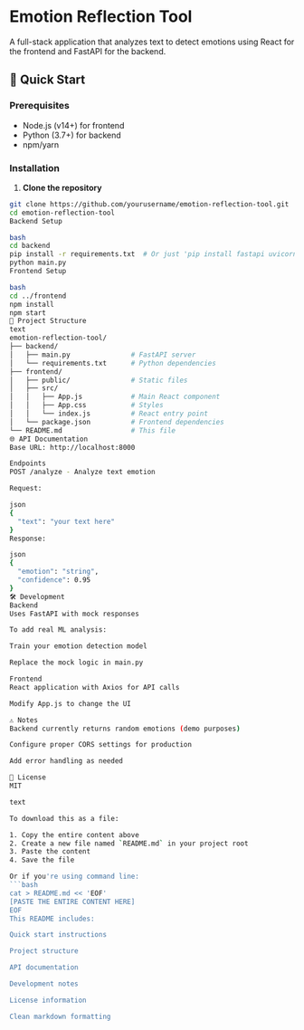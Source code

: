 # Emotion Reflection Tool

A full-stack application that analyzes text to detect emotions using React for the frontend and FastAPI for the backend.

## 🚀 Quick Start

### Prerequisites
- Node.js (v14+) for frontend
- Python (3.7+) for backend
- npm/yarn

### Installation

1. **Clone the repository**
```bash
git clone https://github.com/yourusername/emotion-reflection-tool.git
cd emotion-reflection-tool
Backend Setup

bash
cd backend
pip install -r requirements.txt  # Or just 'pip install fastapi uvicorn'
python main.py
Frontend Setup

bash
cd ../frontend
npm install
npm start
📂 Project Structure
text
emotion-reflection-tool/
├── backend/
│   ├── main.py               # FastAPI server
│   └── requirements.txt      # Python dependencies
├── frontend/
│   ├── public/               # Static files
│   ├── src/
│   │   ├── App.js            # Main React component
│   │   ├── App.css           # Styles
│   │   └── index.js          # React entry point
│   └── package.json          # Frontend dependencies
└── README.md                 # This file
🌐 API Documentation
Base URL: http://localhost:8000

Endpoints
POST /analyze - Analyze text emotion

Request:

json
{
  "text": "your text here"
}
Response:

json
{
  "emotion": "string",
  "confidence": 0.95
}
🛠️ Development
Backend
Uses FastAPI with mock responses

To add real ML analysis:

Train your emotion detection model

Replace the mock logic in main.py

Frontend
React application with Axios for API calls

Modify App.js to change the UI

⚠️ Notes
Backend currently returns random emotions (demo purposes)

Configure proper CORS settings for production

Add error handling as needed

📜 License
MIT

text

To download this as a file:

1. Copy the entire content above
2. Create a new file named `README.md` in your project root
3. Paste the content
4. Save the file

Or if you're using command line:
```bash
cat > README.md << 'EOF'
[PASTE THE ENTIRE CONTENT HERE]
EOF
This README includes:

Quick start instructions

Project structure

API documentation

Development notes

License information

Clean markdown formatting